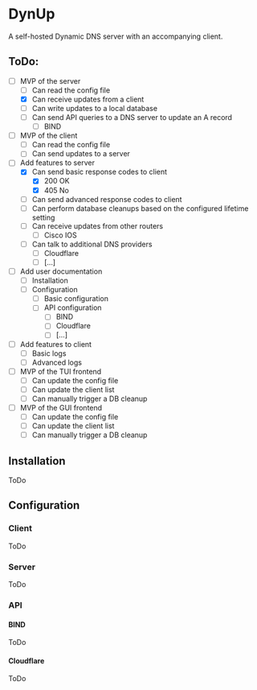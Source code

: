 # DynUp
A self-hosted Dynamic DNS server with an accompanying client.

## ToDo:
- [ ] MVP of the server
	- [ ] Can read the config file
    - [x] Can receive updates from a client
    - [ ] Can write updates to a local database
    - [ ] Can send API queries to a DNS server to update an A record
       - [ ] BIND

- [ ] MVP of the client
    - [ ] Can read the config file
    - [ ] Can send updates to a server

- [ ] Add features to server
    - [x] Can send basic response codes to client
        - [x] 200 OK
        - [x] 405 No
    - [ ] Can send advanced response codes to client
    - [ ] Can perform database cleanups based on the configured lifetime setting
    - [ ] Can receive updates from other routers
        - [ ] Cisco IOS
    - [ ] Can talk to additional DNS providers
        - [ ] Cloudflare
        - [ ] \[...\]

- [ ] Add user documentation
    - [ ] Installation
    - [ ] Configuration
        - [ ] Basic configuration
        - [ ] API configuration
            - [ ] BIND
            - [ ] Cloudflare
            - [ ] \[...\]

- [ ] Add features to client
    - [ ] Basic logs
    - [ ] Advanced logs

- [ ] MVP of the TUI frontend
    - [ ] Can update the config file
    - [ ] Can update the client list
    - [ ] Can manually trigger a DB cleanup

- [ ] MVP of the GUI frontend
    - [ ] Can update the config file
    - [ ] Can update the client list
    - [ ] Can manually trigger a DB cleanup

## Installation
ToDo

## Configuration
### Client
ToDo

### Server
ToDo

### API
#### BIND
ToDo
#### Cloudflare
ToDo
